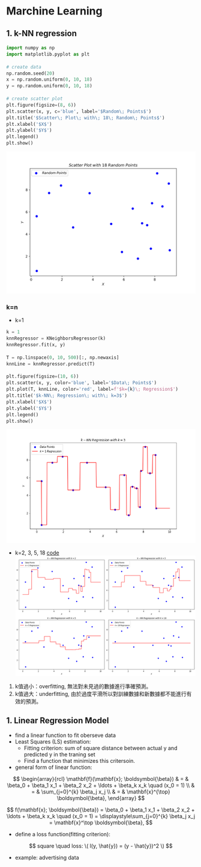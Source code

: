 # Marchine Learning

## 1. k-NN regression

```python
import numpy as np
import matplotlib.pyplot as plt

# create data
np.random.seed(20)
x = np.random.uniform(0, 10, 18)
y = np.random.uniform(0, 10, 18)

# create scatter plot
plt.figure(figsize=(8, 6))
plt.scatter(x, y, c='blue', label='$Random\; Points$')
plt.title('$Scatter\; Plot\; with\; 18\; Random\; Points$')
plt.xlabel('$X$')
plt.ylabel('$Y$')
plt.legend()
plt.show()
```
![scatter](https://github.com/weinter0101/python-practice/blob/main/machine%20learning/graph/Figure1.1.png)


### k=n
- k=1
```python
k = 1
knnRegressor = KNeighborsRegressor(k)
knnRegressor.fit(x, y)

T = np.linspace(0, 10, 500)[:, np.newaxis] 
knnLine = knnRegressor.predict(T)

plt.figure(figsize=(10, 6))
plt.scatter(x, y, color='blue', label='$Data\; Points$')
plt.plot(T, knnLine, color='red', label=f'$k={k}\; Regression$')
plt.title('$k-NN\; Regression\; with\; k=3$')
plt.xlabel('$X$')
plt.ylabel('$Y$')
plt.legend()
plt.show()
```
![scatter](https://github.com/weinter0101/python-practice/blob/main/machine%20learning/graph/Figure1.2.png)

- k=2, 3, 5, 18
     [code](https://gist.github.com/7e0deab4e3c6ca9323e3c195fc77b71f.git)
![scatter](https://github.com/weinter0101/python-practice/blob/main/machine%20learning/graph/Figure1.3.png)

1. k值過小：overfitting, 無法對未見過的數據進行準確預測。
2. k值過大：underfitting, 由於過度平滑所以對訓練數據和新數據都不能進行有效的預測。

## 1. Linear Regression Model
- find a linear function to fit oberseve data
- Least Squares (LS) estimation:
     - Fitting criterion: sum of square distance between actual y and predicted y in the traning set
     - Find a function that minimizes this critersoin.
- general form of linear function:
     
$$
\begin{array}{rcl}
\mathbf{f}(\mathbf{x}; \boldsymbol{\beta}) & = & \beta_0 + \beta_1 x_1 + \beta_2 x_2 + \ldots + \beta_k x_k \quad (x_0 = 1) \\
& = & \sum_{j=0}^{k} \beta_j x_j \\
& = & \mathbf{x}^{\top} \boldsymbol{\beta},
\end{array}
$$

$$
f(\mathbf{x}; \boldsymbol{\beta}) = \beta_0 + \beta_1 x_1 + \beta_2 x_2 + \ldots + \beta_k x_k \quad (x_0 = 1)
= \displaystyle\sum_{j=0}^{k} \beta_j x_j
= \mathbf{x}^\top \boldsymbol{\beta},
$$



- define a loss function(fitting criterion):

$$
square \quad loss: \( l(y, \hat{y}) = (y - \hat{y})^2 \)
$$

- example: advertising data

